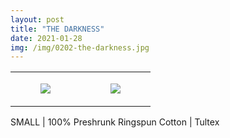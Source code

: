 ```yaml
---
layout: post
title: "THE DARKNESS"
date: 2021-01-28
img: /img/0202-the-darkness.jpg
---
```




<table style="width:100%;"><tr><td style="vertical-align:top;">
      <figure class="tmblr-full" data-orig-height="2048" data-orig-width="1365" data-orig-src="https://concertshirts.netlify.app/shirts/0202/0202-01.jpg"><img src="https://64.media.tumblr.com/af1eeea9df05534d82f2cc452d6d3b87/7be96489cac6ddab-3a/s540x810/57d7a052fbf71793031d9a9cadcd500c1a2aa75b.jpg" data-orig-height="2048" data-orig-width="1365" data-orig-src="https://concertshirts.netlify.app/shirts/0202/0202-01.jpg"/></figure></td>
    <td style="vertical-align:top;">
      <figure class="tmblr-full" data-orig-height="2048" data-orig-width="1365" data-orig-src="https://concertshirts.netlify.app/shirts/0202/0202-02.jpg"><img src="https://64.media.tumblr.com/7e15ab0916c9dcd750b57b28f6b21ed1/7be96489cac6ddab-4b/s540x810/4b2ff9e35e63cbc8b5dc15baa399a3db5ea6b45d.jpg" data-orig-height="2048" data-orig-width="1365" data-orig-src="https://concertshirts.netlify.app/shirts/0202/0202-02.jpg"/></figure></td>
  </tr></table><p>  SMALL | 100% Preshrunk Ringspun Cotton | Tultex
</p>

